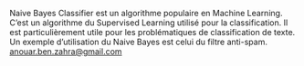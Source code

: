 Naive Bayes Classifier est un algorithme populaire en Machine Learning. C’est un algorithme du Supervised Learning utilisé pour la classification. Il est particulièrement utile pour les problématiques de classification de texte. Un exemple d’utilisation du Naive Bayes est celui du filtre anti-spam.
anouar.ben.zahra@gmail.com
